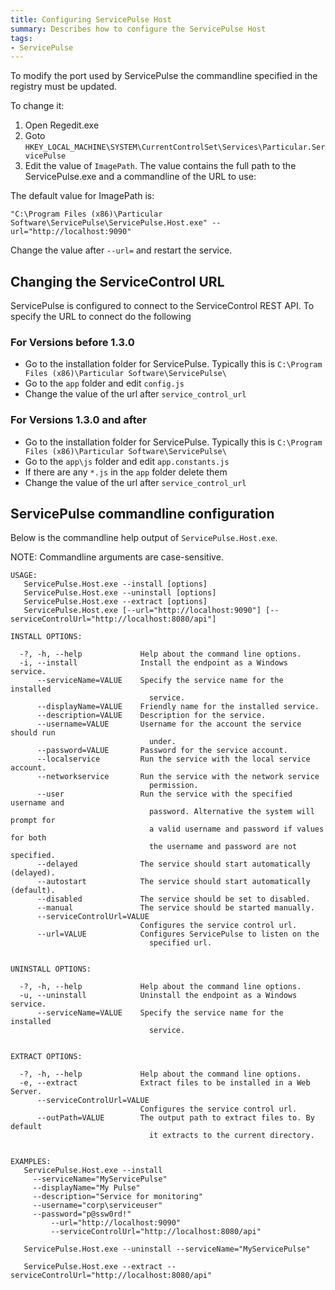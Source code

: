 ```yaml
---
title: Configuring ServicePulse Host
summary: Describes how to configure the ServicePulse Host
tags:
- ServicePulse
---
```


To modify the port used by ServicePulse the commandline specified in the registry must be updated.  

To change it:

1. Open Regedit.exe
2. Goto `HKEY_LOCAL_MACHINE\SYSTEM\CurrentControlSet\Services\Particular.ServicePulse`
3. Edit the value of `ImagePath`. The value contains the full path to the ServicePulse.exe and a commandline of the URL to use:  

The default value for ImagePath is:

`"C:\Program Files (x86)\Particular Software\ServicePulse\ServicePulse.Host.exe" --url="http://localhost:9090"`

Change the value after `--url=` and restart the service.


## Changing the ServiceControl URL

ServicePulse is configured to connect to the ServiceControl REST API.  To specify the URL to connect do  the following

### For Versions before 1.3.0

- Go to the installation folder for ServicePulse.  Typically this is `C:\Program Files (x86)\Particular Software\ServicePulse\`
- Go to the `app` folder and edit `config.js`
- Change the value of the url after `service_control_url`

### For Versions 1.3.0 and after

- Go to the installation folder for ServicePulse.  Typically this is `C:\Program Files (x86)\Particular Software\ServicePulse\`
- Go to the `app\js` folder and edit `app.constants.js`
- If there are any `*.js` in the `app` folder delete them
- Change the value of the url after `service_control_url`


## ServicePulse commandline configuration

Below is the commandline help output of `ServicePulse.Host.exe`.

NOTE: Commandline arguments are case-sensitive.

```
USAGE:
   ServicePulse.Host.exe --install [options]
   ServicePulse.Host.exe --uninstall [options]
   ServicePulse.Host.exe --extract [options]
   ServicePulse.Host.exe [--url="http://localhost:9090"] [--serviceControlUrl="http://localhost:8080/api"]

INSTALL OPTIONS:

  -?, -h, --help             Help about the command line options.
  -i, --install              Install the endpoint as a Windows service.
      --serviceName=VALUE    Specify the service name for the installed
                               service.
      --displayName=VALUE    Friendly name for the installed service.
      --description=VALUE    Description for the service.
      --username=VALUE       Username for the account the service should run
                               under.
      --password=VALUE       Password for the service account.
      --localservice         Run the service with the local service account.
      --networkservice       Run the service with the network service
                               permission.
      --user                 Run the service with the specified username and
                               password. Alternative the system will prompt for
                               a valid username and password if values for both
                               the username and password are not specified.
      --delayed              The service should start automatically (delayed).
      --autostart            The service should start automatically (default).
      --disabled             The service should be set to disabled.
      --manual               The service should be started manually.
      --serviceControlUrl=VALUE
                             Configures the service control url.
      --url=VALUE            Configures ServicePulse to listen on the
                               specified url.


UNINSTALL OPTIONS:

  -?, -h, --help             Help about the command line options.
  -u, --uninstall            Uninstall the endpoint as a Windows service.
      --serviceName=VALUE    Specify the service name for the installed
                               service.


EXTRACT OPTIONS:

  -?, -h, --help             Help about the command line options.
  -e, --extract              Extract files to be installed in a Web Server.
      --serviceControlUrl=VALUE
                             Configures the service control url.
      --outPath=VALUE        The output path to extract files to. By default
                               it extracts to the current directory.


EXAMPLES:
   ServicePulse.Host.exe --install
     --serviceName="MyServicePulse"
     --displayName="My Pulse"
     --description="Service for monitoring"
     --username="corp\serviceuser"
     --password="p@ssw0rd!"
         --url="http://localhost:9090"
         --serviceControlUrl="http://localhost:8080/api"

   ServicePulse.Host.exe --uninstall --serviceName="MyServicePulse"

   ServicePulse.Host.exe --extract --serviceControlUrl="http://localhost:8080/api"
```
